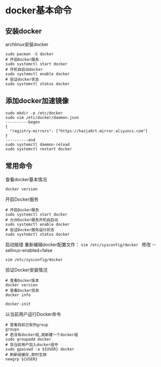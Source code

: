 # docker基本命令

## 安装docker

archlinux安装docker

```text
sudo pacman -S docker
# 开启Docker服务
sudo systemctl start docker
# 开机自启动docker
sudo systemctl enable docker
# 验证docker状态
sudo systemctl status docker
```

## 添加docker加速镜像

```text
sudo mkdir -p /etc/docker
sudo vim /etc/docker/daemon.json
----------begen
{
  "registry-mirrors": ["https://hazja9rt.mirror.aliyuncs.com"]
}
----------end
sudo systemctl daemon-reload
sudo systemctl restart docker
```

## 常用命令

查看docker基本情况

```text
docker version
```

开启Docker服务

```text
# 开启Docker服务
sudo systemctl start docker
# 允许Docker服务开机自启动
sudo systemctl enable docker
# 验证Docker服务运行状态
sudo systemctl status docker
```

启动报错
重新编辑docker配置文件： `vim /etc/sysconfig/docker `
修改 --selinux-enabled=false 

```text
vim /etc/sysconfig/docker
```

 验证Docker安装情况

```text
# 查看Docker版本
docker version
# 查看Docker信息
docker info

docker-init
```

以当前用户运行Docker命令

```text
# 查看目前已有的group
groups
# 若没有docker组,就新建一个docker组
sudo groupadd docker
# 将当前用户加入docker组中
sudo gpasswd -a ${USER} docker
# 刷新组缓存,即时生效
newgrp ${USER}
```
